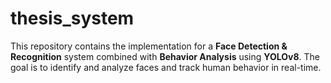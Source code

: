 # thesis_system
This repository contains the implementation for a **Face Detection &amp; Recognition** system combined with **Behavior Analysis** using **YOLOv8**. The goal is to identify and analyze faces and track human behavior in real-time.

